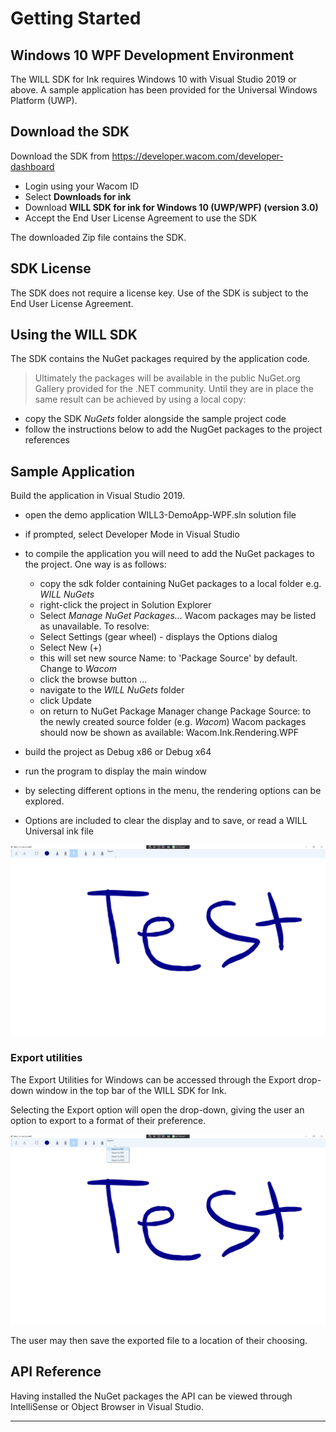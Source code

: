 # Getting Started 

## Windows 10 WPF Development Environment

The WILL SDK for Ink requires Windows 10 with Visual Studio 2019 or above.
A sample application has been provided for the Universal Windows Platform (UWP).

## Download the SDK

Download the SDK from https://developer.wacom.com/developer-dashboard

* Login using your Wacom ID
* Select **Downloads for ink**
* Download **WILL SDK for ink for Windows 10 (UWP/WPF) (version 3.0)**
* Accept the End User License Agreement to use the SDK

The downloaded Zip file contains the SDK.


## SDK License

The SDK does not require a license key. Use of the SDK is subject to the End User License Agreement. 

## Using the WILL SDK

The SDK contains the NuGet packages required by the application code.
> Ultimately the packages will be available in the public NuGet.org Gallery provided for the .NET community.
> Until they are in place the same result can be achieved by using a local copy:

-	copy the SDK *NuGets* folder alongside the sample project code
-	follow the instructions below to add the NugGet packages to the project references
    

## Sample Application

Build the application in Visual Studio 2019.

- open the demo application WILL3-DemoApp-WPF.sln solution file
- if prompted, select Developer Mode in Visual Studio
- to compile the application you will need to add the NuGet packages to the project. One way is as follows:
    - copy the sdk folder containing NuGet packages to a local folder
      e.g. *WILL NuGets* 
    - right-click the project in Solution Explorer
    - Select *Manage NuGet Packages...* 
      Wacom packages may be listed as unavailable. To resolve:
    - Select Settings (gear wheel) - displays the Options dialog
    - Select New (+)
    - this will set new source Name: to 'Package Source' by default.
      Change to *Wacom*
    - click the browse button ...
    - navigate to the *WILL NuGets* folder
    - click Update
    - on return to NuGet Package Manager change Package Source: to the newly created source folder (e.g. *Wacom*)
      Wacom packages should now be shown as available:
        Wacom.Ink.Rendering.WPF

- build the project as Debug x86 or Debug x64
- run the program to display the main window
- by selecting different options in the menu, the rendering options can be explored.
- Options are included to clear the display and to save, or read a WILL Universal ink file


![Demo app screenshot](media/will3-demo-wpf.png)

### Export utilities

The Export Utilities for Windows can be accessed through the Export drop-down window in the top bar of the WILL SDK for Ink.

Selecting the Export option will open the drop-down, giving the user an option to export to a format of their preference.

![Demo app export](media/will3-demo-wpf-export.png)

The user may then save the exported file to a location of their choosing.

## API Reference

Having installed the NuGet packages the API can be viewed through IntelliSense or Object Browser in Visual Studio.

----